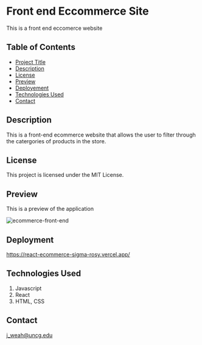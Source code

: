 # Front end Eccommerce Site
This is a front end eccomerce website

## Table of Contents

- [Project Title](#project-title)
- [Description](#description)
- [License](#license)
- [Preview](#preview)
- [Deployement](#deployment)
- [Technologies Used](#technologies-used)
- [Contact](#contact)

## Description
This is a front-end ecommerce website that allows the user to 
filter through the catergories of products in the store.

## License

This project is licensed under the MIT License.

## Preview

This is a preview of the application

![ecommerce-front-end](https://github.com/jweah2385/React-ecommerce/assets/134350647/2bd9e8bd-1edf-43e7-857c-a8623a80c01a)

## Deployment
https://react-ecommerce-sigma-rosy.vercel.app/

## Technologies Used

1. Javascript
2. React
2. HTML, CSS

## Contact

j_weah@uncg.edu
